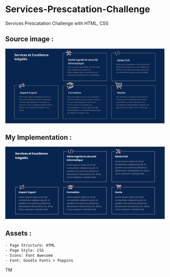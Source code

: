 # Services-Prescatation-Challenge
 Services Prescatation Challenge with HTML, CSS

Source image :
--------------------
![alt text](challege-image.jpeg)

My Implementation :
--------------------
![alt text](result-pc.png)

Assets :
--------------------
    - Page Structure: HTML
    - Page Style: CSS
    - Icons: Font Awesome
    - Font: Goodle Fonts > Poppins

TM